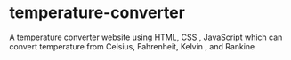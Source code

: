 # temperature-converter
A temperature converter website using HTML, CSS , JavaScript which can convert temperature from Celsius, Fahrenheit, Kelvin , and Rankine
